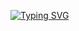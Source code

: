 <p align="center">
</p>

<p align="center">
</p>
  <a href="<a href="https://git.io/typing-svg"><img src="https://readme-typing-svg.demolab.com?font=Big+Shoulders+Stencil&size=30&pause=1000&color=029520&background=00FF7700&width=435&lines=Enzo+Avanze;Seja+Bem-Vindo+ao+meu+perfil!" alt="Typing SVG" /></a>
</p>


